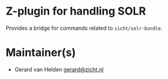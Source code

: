 # Z-plugin for handling SOLR

Provides a bridge for commands related to `zicht/solr-bundle`.

# Maintainer(s)
* Gerard van Helden <gerard@zicht.nl>
